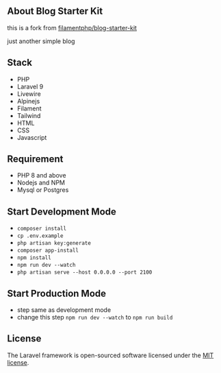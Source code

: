 ## About Blog Starter Kit

this is a fork from [filamentphp/blog-starter-kit](https://github.com/filamentphp/blog-starter-kit)

just another simple blog

## Stack

- PHP
- Laravel 9
- Livewire
- Alpinejs
- Filament
- Tailwind
- HTML
- CSS
- Javascript

## Requirement

- PHP 8 and above
- Nodejs and NPM
- Mysql or Postgres

## Start Development Mode

- `composer install`
- `cp .env.example`
- `php artisan key:generate`
- `composer app-install`
- `npm install`
- `npm run dev --watch`
- `php artisan serve --host 0.0.0.0 --port 2100`

## Start Production Mode

- step same as development mode
- change this step `npm run dev --watch` to `npm run build`

## License

The Laravel framework is open-sourced software licensed under the [MIT license](https://opensource.org/licenses/MIT).
